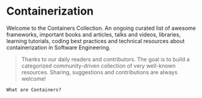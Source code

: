 # Containerization

Welcome to the Containers Collection. An ongoing curated list of awesome frameworks, important books and articles, talks and videos, libraries, learning tutorials, coding best practices and technical resources about containerization in Software Engineering.
> Thanks to our daily readers and contributors. The goal is to build a categorized community-driven collection of very well-known resources. Sharing, suggestions and contributions are always welcome!

`What are Containers?`
